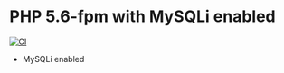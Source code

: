 # PHP 5.6-fpm with MySQLi enabled

[![CI](https://github.com/dzintars/container-php/workflows/CI/badge.svg?event=push)](https://github.com/dzintars/container-php/actions?query=workflow%3ACI)

- MySQLi enabled
